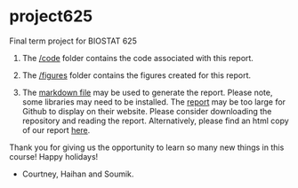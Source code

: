 # project625
Final term project for BIOSTAT 625

1. The [/code](https://github.com/soumikp/project625/tree/main/code) folder contains the code associated with this report. 

2. The [/figures](https://github.com/soumikp/project625/tree/main/code) folder contains the figures created for this report. 

3. The [markdown file](https://github.com/soumikp/project625/blob/main/report.Rmd) may be used to generate the report. Please note, some libraries may need to be installed. The [report](https://github.com/soumikp/project625/blob/main/report.html) may be too large for Github to display on their website. Please consider downloading the repository and reading the report. Alternatively, please find an html copy of our report [here](https://rpubs.com/soumikp/biostat625project). 

Thank you for giving us the opportunity to learn so many new things in this course! Happy holidays! 

- Courtney, Haihan and Soumik.